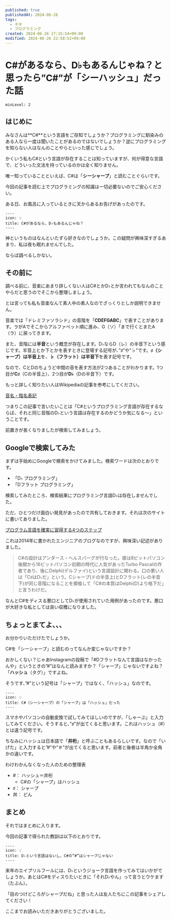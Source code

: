 ```yaml
---
published: true
publishedAt: 2024-06-28
tags:
  - ネタ
  - プログラミング
created: 2024-06-26 17:15:54+09:00
modified: 2024-06-26 22:58:52+09:00
---
```


# C#があるなら、D♭もあるんじゃね？と思ったら”C#”が「シーハッシュ」だった話

```table-of-contents
minLevel: 2
```

## はじめに

みなさんは**C#**という言語をご存知でしょうか？プログラミングに馴染みのある人なら一度は聞いたことがあるのではないでしょうか？逆にプログラミングを知らない人はなんのことやらといった感じでしょう。

かくいう私もC#という言語が存在することは知っていますが、何が得意な言語で、どういった文法を持っているのかは全く知りません。

唯一知っていることといえば、C#は「**シーシャープ**」と読むことぐらいです。

今回の記事を読む上でプログラミングの知識は一切必要ないのでご安心ください。

ある日、お風呂に入っているときに天からあるお告げがあったのです。

```callout
----
icon: 💡
title: C#があるなら、D♭もあるんじゃね？
----
```

神というものはなんといたずら好きなのでしょうか。この疑問が興味深すぎるあまり、私は夜も眠れませんでした。

ならば調べるしかない。

## その前に

調べる前に、音楽にあまり詳しくない人はC#とかD♭とか言われてもなんのことやらだと思うのでそこから整理しましょう。

とは言っても私も音楽なんて素人中の素人なのでざっくりとしか説明できません。

音楽では「ドレミファソラシド」の音階を「**CDEFGABC**」で表すことがあります。ラがAでそこからアルファベット順に進み、G（ソ）「まで行くとまたA（ラ）に戻ってきます。

また、音階には**半音**という概念が存在します。D♭ならD（レ）の半音下という感じです。半音上とか下とかを表すときに登場する記号が、”♯”や”♭”です。**♯（シャープ）は半音上**を、**♭（フラット）は半音下**を表す記号です。

なので、CとDのちょうど中間の音を表す方法が2つあることがわかります。1つ目が**C♯**（Cの半音上）、2つ目が**D♭**（Dの半音下）です。

もっと詳しく知りたい人はWikipediaの記事を参考にしてください。

[音名・階名表記](https://ja.wikipedia.org/wiki/音名・階名表記)

つまりこの記事で言いたいことは「C#というプログラミング言語が存在するならば、それと同じ音階のD♭という言語は存在するのかどうか気になる〜」ということです。

前置きが長くなりましたが検索してみましょう。

## Googleで検索してみた

まずは手始めにGoogleで検索をかけてみました。検索ワードは次のとおりです。

- 「D♭ プログラミング」
- 「Dフラット プログラミング」

検索してみたところ、検索結果にプログラミング言語D♭は存在しませんでした。

ただ、ひとつだけ面白い発見があったので共有しておきます。それは次のサイトに書いてありました。

[プログラム言語を確実に習得する4つのステップ](http://blogs.bizmakoto.jp/yokoyamat/entry/17387.html)

これは2014年に書かれたエンジニアのブログなのですが、興味深い記述がありました。

> C#の設計はアンダース・ヘルスバーグが行なった。彼は8ビットパソコン後期から16ビットパソコン初期の時代に人気があったTurbo Pascalの作者であり、後にDelphi(デルファイ)という言語設計に関わる。口の悪い人は「C♯はD♭だ」という。Cシャープ(ドの半音上)とDフラット(レの半音下)が同じ音階になることを揶揄して「C#の本質はDelphi(D)より格下だ」と言うわけだ。

なんとC#をディスる悪口としてD♭が使用されていた用例があったのです。悪口が大好きな私としては良い収穫になりました。

## ちょっとまてよ、、、

お分かりいただけたでしょうか。

C#を「シーシャープ」と読むのってなんか変じゃないですか？

おかしくない？じゃあInstagramの投稿で「#Dフラットなんて言語はなかったんや」というときの”#”はなんと読みますか？「シャープ」じゃないですよね？「**ハッシュ**（タグ）」ですよね。

そうです、”#”という記号は「シャープ」ではなく、「ハッシュ」なのです。

```callout
----
icon: 💡
title: C#（シーシャープ）の「シャープ」は「ハッシュ」だった
----
```

スマホやパソコンの自動変換で試してみてほしいのですが、「しゃーぷ」と入力してみてください。そうすると、”**♯**”が出てくると思います。これはハッシュ（#）とは違う記号です。

ちなみにハッシュは日本語で「**井桁**」と呼ぶこともあるらしいです。なので「いげた」と入力すると”#”や”＃”が出てくると思います。前者と後者は半角か全角かの違いです。

わけわかんなくなった人のための整理表

- \#： ハッシュ＝井桁
    - C#の「シャープ」はハッシュ
- ♯： シャープ
- 丼： どん

## まとめ

それではまとめに入ります。

今回の記事で得られた教訓は以下のとおりです。

```callout
----
icon: 💡
title: D♭という言語はないし、C#の”#”はシャープじゃない
----
```

来年のエイプリルフールには、D♭というジョーク言語を作ってみてはいかがでしょうか。あとはC#をディスりたいときに「それD♭やん」って言うとウケます（たぶん）。

「目のつけどころがシャープだね」と思った人は友人たちにこの記事をシェアしてください！

ここまでお読みいただきありがとうございました。
